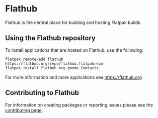 # Flathub

Flathub is the central place for building and hosting Flatpak builds.

Using the Flathub repository
----------------------------

To install applications that are hosted on Flathub, use the following:
```
flatpak remote-add flathub https://flathub.org/repo/flathub.flatpakrepo
flatpak install flathub org.gnome.Contacts
```

For more information and more applications see https://flathub.org

Contributing to Flathub
-----------------------

For information on creating packages or reporting issues please see the [contributing page](/CONTRIBUTING.md).
